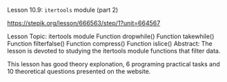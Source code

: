 Lesson 10.9: `itertools` module (part 2)

https://stepik.org/lesson/666563/step/1?unit=664567

Lesson Topic: itertools module
Function dropwhile()
Function takewhile()
Function filterfalse()
Function compress()
Function islice()
Abstract: The lesson is devoted to studying the itertools module functions that filter data.

This lesson has good theory explonation, 6 programing practical tasks and 10 theoretical questions presented on the website.
